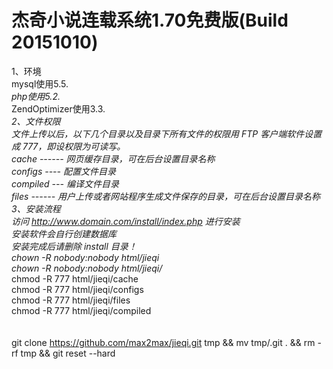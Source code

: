 # 杰奇小说连载系统1.70免费版(Build 20151010)<br/>
1、环境<br/>
mysql使用5.5.*<br/>
php使用5.2.*<br/>
ZendOptimizer使用3.3.*<br/>
2、文件权限<br/>
文件上传以后，以下几个目录以及目录下所有文件的权限用 FTP 客户端软件设置成 777，即设权限为可读写。<br/>
cache ------ 网页缓存目录，可在后台设置目录名称<br/>
configs ---- 配置文件目录<br/>
compiled --- 编译文件目录<br/>
files ------ 用户上传或者网站程序生成文件保存的目录，可在后台设置目录名称<br/>
3、安装流程<br/>
访问 http://www.domain.com/install/index.php 进行安装<br/>
安装软件会自行创建数据库<br/>
安装完成后请删除 install 目录！<br/>
chown -R nobody:nobody html/jieqi<br/>
chown -R nobody:nobody html/jieqi/*<br/>
chmod -R 777 html/jieqi/cache<br/>
chmod -R 777 html/jieqi/configs<br/>
chmod -R 777 html/jieqi/files<br/>
chmod -R 777 html/jieqi/compiled<br/>
<br/>
<br/>
git clone https://github.com/max2max/jieqi.git tmp && mv tmp/.git . && rm -rf tmp && git reset --hard
